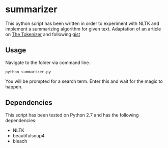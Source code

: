 summarizer
==========
This python script has been written in order to experiment with NLTK and implement a summarizing algorithm for given text. 
Adaptation of an article on [The Tokenizer](http://thetokenizer.com/2013/04/28/build-your-own-summary-tool/) and following [gist](https://gist.github.com/shlomibabluki/5473521)

## Usage
Navigate to the folder via command line.

	python summarizer.py
    
You will be prompted for a search term. Enter this and wait for the magic to happen.

## Dependencies
This script has been tested on Python 2.7 and has the following dependencies:
- NLTK
- beautifulsoup4
- bleach

